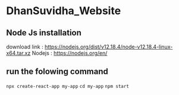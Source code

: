 # DhanSuvidha_Website
## Node Js installation
download link : https://nodejs.org/dist/v12.18.4/node-v12.18.4-linux-x64.tar.xz
Nodejs : https://nodejs.org/en/
## run the folowing command 
``npx create-react-app my-app``
``cd my-app``
``npm start``
